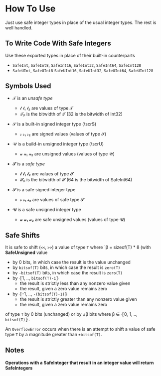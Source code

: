 # How To Use

Just use safe integer types in place of the usual integer types.  The rest is well handled.

## To Write Code With Safe Integers

Use these exported types in place of their built-in counterparts
- `SafeInt`, `SafeInt8`, `SafeInt16`, `SafeInt32`, `SafeInt64`, `SafeInt128`
- `SafeUInt`, `SafeUInt8` `SafeUInt16`, `SafeUInt32`, `SafeUInt64`, `SafeUInt128`

## Symbols Used

- 𝒯  is an _unsafe type_
    - 𝓉  𝓉₁  𝓉₂ are values of type 𝒯
    - 𝒯ᵦ is the bitwidth of 𝒯 (32 is the bitwidth of Int32) 

- 𝒮 is a built-in signed integer type (\scrS)
    - 𝓈  𝓈₁  𝓈₂ are signed values (values of type 𝒮)

- 𝒰 is a build-in unsigned integer type (\scrU)
    - 𝓊  𝓊₁  𝓊₂ are unsigned values (values of type 𝒰)



- 𝓣  is a _safe type_
    - 𝓽  𝓽₁  𝓽₂ are values of type 𝓣
    - 𝓣ᵦ is the bitwidth of 𝓣 (64 is the bitwidth of SafeInt64) 

- 𝓢 is a safe signed integer type
    - 𝓼  𝓼₁  𝓼₂ are values of safe type 𝓢 

- 𝓤 is a safe unsigned integer type
    - 𝓾  𝓾₁  𝓾₂ are safe unsigned values (values of type 𝓤)



## Safe Shifts

It is safe to shift (`<<`, `>>`) a value of type `T` where `β = sizeof(T) * 8 (with  __SafeUnsigned__ value
- by 0 bits, in which case the result is the value unchanged
- by `bitsof(T)` bits, in which case the result is `zero(T)`
- by `-bitsof(T)` bits, in which case the result is `zero(T)`
- by ⦃1, .., `bitsof(T)-1`⦄
     - the result is strictly less than any nonzero value given
     - the result, given a zero value remains zero
- by ⦃-1, .., `-(bitsof(T)-1)`⦄
    - the result is strictly greater than any nonzero value given
    - the result, given a zero value remains zero


of type `T` by 0 bits (unchanged) or by ±β bits where β ∈ ⦃0, 1, .., `bitsof(T)`⦄.

An `OverflowError` occurs when there is an attempt to shift a value of safe type `T`
by a magnitude greater than `±bitsof(T)`.

## Notes

#### Operations with a SafeInteger that result in an integer value will return SafeIntegers
